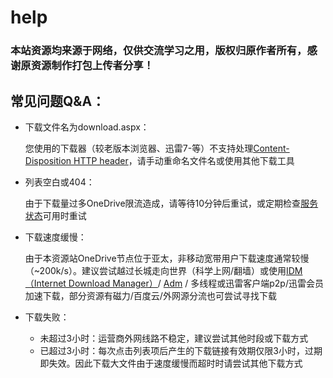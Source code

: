 # help

### 本站资源均来源于网络，仅供交流学习之用，版权归原作者所有，感谢原资源制作打包上传者分享！

## 常见问题Q&A：

* 下载文件名为download.aspx：

  您使用的下载器（较老版本浏览器、迅雷7-等）不支持处理[Content-Disposition HTTP header](https://developer.mozilla.org/en-US/docs/Web/HTTP/Headers/Content-Disposition)，请手动重命名文件名或使用其他下载工具

* 列表空白或404：

  由于下载量过多OneDrive限流造成，请等待10分钟后重试，或定期检查[服务状态](https://status.sirin.xyz/)可用时重试

* 下载速度缓慢：

  由于本资源站OneDrive节点位于亚太，非移动宽带用户下载速度通常较慢（~200k/s）。建议尝试越过长城走向世界（科学上网/翻墙）或使用[IDM（Internet Download Manager）](https://www.internetdownloadmanager.com/)/  [Adm](https://github.com/Rcrwrate/H/releases/download/ADM/ADM.Pro.apk)  / 多线程或迅雷客户端p2p/迅雷会员加速下载，部分资源有磁力/百度云/外网源分流也可尝试寻找下载

* 下载失败：
  * 未超过3小时：运营商外网线路不稳定，建议尝试其他时段或下载方式
  * 已超过3小时：每次点击列表项后产生的下载链接有效期仅限3小时，过期即失效。因此下载大文件由于速度缓慢而超时时请尝试其他下载方式

